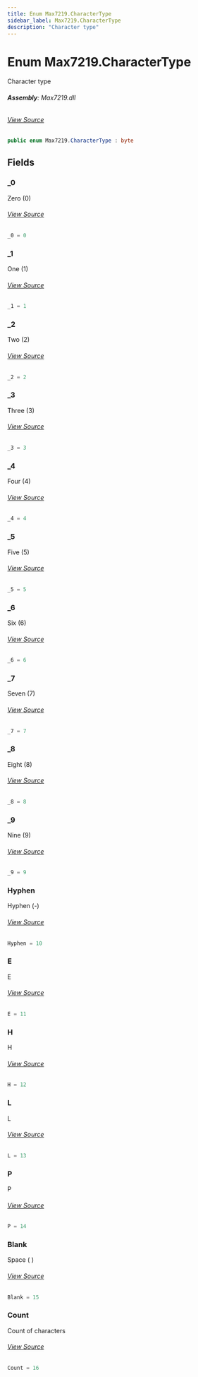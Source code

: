```yaml
---
title: Enum Max7219.CharacterType
sidebar_label: Max7219.CharacterType
description: "Character type"
---
```

# Enum Max7219.CharacterType
Character type

###### **Assembly**: Max7219.dll
###### [View Source](https://github.com/WildernessLabs/Meadow.Foundation.git/blob/develop/Source/Meadow.Foundation.Peripherals/Displays.Max7219/Driver/Max7219.Enums.cs#L27)
```csharp title="Declaration"
public enum Max7219.CharacterType : byte
```
## Fields
### _0
Zero (0)
###### [View Source](https://github.com/WildernessLabs/Meadow.Foundation.git/blob/develop/Source/Meadow.Foundation.Peripherals/Displays.Max7219/Driver/Max7219.Enums.cs#L32)
```csharp title="Declaration"
_0 = 0
```
### _1
One (1)
###### [View Source](https://github.com/WildernessLabs/Meadow.Foundation.git/blob/develop/Source/Meadow.Foundation.Peripherals/Displays.Max7219/Driver/Max7219.Enums.cs#L36)
```csharp title="Declaration"
_1 = 1
```
### _2
Two (2)
###### [View Source](https://github.com/WildernessLabs/Meadow.Foundation.git/blob/develop/Source/Meadow.Foundation.Peripherals/Displays.Max7219/Driver/Max7219.Enums.cs#L40)
```csharp title="Declaration"
_2 = 2
```
### _3
Three (3)
###### [View Source](https://github.com/WildernessLabs/Meadow.Foundation.git/blob/develop/Source/Meadow.Foundation.Peripherals/Displays.Max7219/Driver/Max7219.Enums.cs#L44)
```csharp title="Declaration"
_3 = 3
```
### _4
Four (4)
###### [View Source](https://github.com/WildernessLabs/Meadow.Foundation.git/blob/develop/Source/Meadow.Foundation.Peripherals/Displays.Max7219/Driver/Max7219.Enums.cs#L48)
```csharp title="Declaration"
_4 = 4
```
### _5
Five (5)
###### [View Source](https://github.com/WildernessLabs/Meadow.Foundation.git/blob/develop/Source/Meadow.Foundation.Peripherals/Displays.Max7219/Driver/Max7219.Enums.cs#L52)
```csharp title="Declaration"
_5 = 5
```
### _6
Six (6)
###### [View Source](https://github.com/WildernessLabs/Meadow.Foundation.git/blob/develop/Source/Meadow.Foundation.Peripherals/Displays.Max7219/Driver/Max7219.Enums.cs#L56)
```csharp title="Declaration"
_6 = 6
```
### _7
Seven (7)
###### [View Source](https://github.com/WildernessLabs/Meadow.Foundation.git/blob/develop/Source/Meadow.Foundation.Peripherals/Displays.Max7219/Driver/Max7219.Enums.cs#L60)
```csharp title="Declaration"
_7 = 7
```
### _8
Eight (8)
###### [View Source](https://github.com/WildernessLabs/Meadow.Foundation.git/blob/develop/Source/Meadow.Foundation.Peripherals/Displays.Max7219/Driver/Max7219.Enums.cs#L64)
```csharp title="Declaration"
_8 = 8
```
### _9
Nine (9)
###### [View Source](https://github.com/WildernessLabs/Meadow.Foundation.git/blob/develop/Source/Meadow.Foundation.Peripherals/Displays.Max7219/Driver/Max7219.Enums.cs#L68)
```csharp title="Declaration"
_9 = 9
```
### Hyphen
Hyphen (-)
###### [View Source](https://github.com/WildernessLabs/Meadow.Foundation.git/blob/develop/Source/Meadow.Foundation.Peripherals/Displays.Max7219/Driver/Max7219.Enums.cs#L72)
```csharp title="Declaration"
Hyphen = 10
```
### E
E
###### [View Source](https://github.com/WildernessLabs/Meadow.Foundation.git/blob/develop/Source/Meadow.Foundation.Peripherals/Displays.Max7219/Driver/Max7219.Enums.cs#L76)
```csharp title="Declaration"
E = 11
```
### H
H
###### [View Source](https://github.com/WildernessLabs/Meadow.Foundation.git/blob/develop/Source/Meadow.Foundation.Peripherals/Displays.Max7219/Driver/Max7219.Enums.cs#L80)
```csharp title="Declaration"
H = 12
```
### L
L
###### [View Source](https://github.com/WildernessLabs/Meadow.Foundation.git/blob/develop/Source/Meadow.Foundation.Peripherals/Displays.Max7219/Driver/Max7219.Enums.cs#L84)
```csharp title="Declaration"
L = 13
```
### P
P
###### [View Source](https://github.com/WildernessLabs/Meadow.Foundation.git/blob/develop/Source/Meadow.Foundation.Peripherals/Displays.Max7219/Driver/Max7219.Enums.cs#L88)
```csharp title="Declaration"
P = 14
```
### Blank
Space ( )
###### [View Source](https://github.com/WildernessLabs/Meadow.Foundation.git/blob/develop/Source/Meadow.Foundation.Peripherals/Displays.Max7219/Driver/Max7219.Enums.cs#L92)
```csharp title="Declaration"
Blank = 15
```
### Count
Count of characters
###### [View Source](https://github.com/WildernessLabs/Meadow.Foundation.git/blob/develop/Source/Meadow.Foundation.Peripherals/Displays.Max7219/Driver/Max7219.Enums.cs#L96)
```csharp title="Declaration"
Count = 16
```

